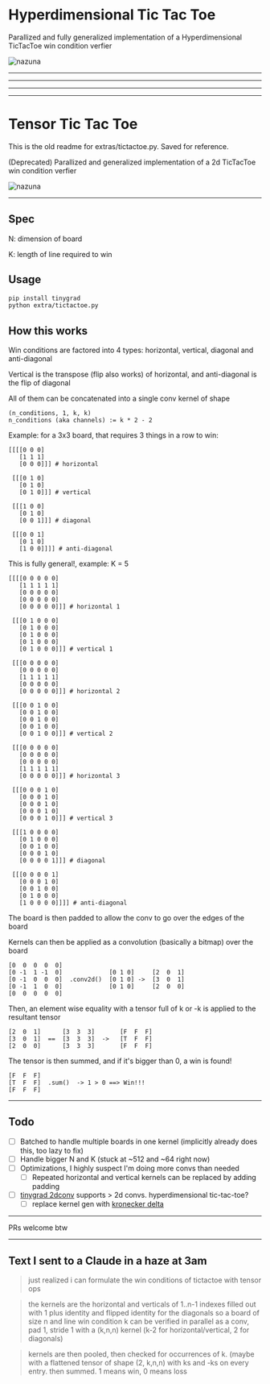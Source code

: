 # Hyperdimensional Tic Tac Toe

Parallized and fully generalized implementation of a Hyperdimensional TicTacToe win condition verfier

![nazuna](extras/hyperdimensional.gif)

---












---
---
---


# Tensor Tic Tac Toe

This is the old readme for extras/tictactoe.py. Saved for reference.

(Deprecated) Parallized and generalized implementation of a 2d TicTacToe win condition verfier

![nazuna](extras/dingedit.png)


--- 

## Spec

N: dimension of board 

K: length of line required to win

## Usage

```bash
pip install tinygrad
python extra/tictactoe.py
```

## How this works

Win conditions are factored into 4 types: horizontal, vertical, diagonal and anti-diagonal

Vertical is the transpose (flip also works) of horizontal, and anti-diagonal is the flip of diagonal

All of them can be concatenated into a single conv kernel of shape

```
(n_conditions, 1, k, k) 
n_conditions (aka channels) := k * 2 - 2
```

Example: for a 3x3 board, that requires 3 things in a row to win:

```
[[[[0 0 0] 
   [1 1 1]
   [0 0 0]]] # horizontal

 [[[0 1 0]
   [0 1 0]
   [0 1 0]]] # vertical

 [[[1 0 0]
   [0 1 0]
   [0 0 1]]] # diagonal

 [[[0 0 1]
   [0 1 0]
   [1 0 0]]]] # anti-diagonal
```

This is fully general!, example: K = 5

```
[[[[0 0 0 0 0]
   [1 1 1 1 1]
   [0 0 0 0 0]
   [0 0 0 0 0]
   [0 0 0 0 0]]] # horizontal 1

 [[[0 1 0 0 0]
   [0 1 0 0 0]
   [0 1 0 0 0]
   [0 1 0 0 0]
   [0 1 0 0 0]]] # vertical 1

 [[[0 0 0 0 0]
   [0 0 0 0 0]
   [1 1 1 1 1]
   [0 0 0 0 0]
   [0 0 0 0 0]]] # horizontal 2

 [[[0 0 1 0 0]
   [0 0 1 0 0]
   [0 0 1 0 0]
   [0 0 1 0 0]
   [0 0 1 0 0]]] # vertical 2

 [[[0 0 0 0 0]
   [0 0 0 0 0]
   [0 0 0 0 0]
   [1 1 1 1 1]
   [0 0 0 0 0]]] # horizontal 3

 [[[0 0 0 1 0]
   [0 0 0 1 0]
   [0 0 0 1 0]
   [0 0 0 1 0]
   [0 0 0 1 0]]] # vertical 3

 [[[1 0 0 0 0]
   [0 1 0 0 0]
   [0 0 1 0 0]
   [0 0 0 1 0]
   [0 0 0 0 1]]] # diagonal

 [[[0 0 0 0 1]
   [0 0 0 1 0]
   [0 0 1 0 0]
   [0 1 0 0 0]
   [1 0 0 0 0]]]] # anti-diagonal
```

The board is then padded to allow the conv to go over the edges of the board


Kernels can then be applied as a convolution (basically a bitmap) over the board
```
[0  0  0  0  0]
[0 -1  1 -1  0]             [0 1 0]     [2  0  1] 
[0 -1  0  0  0]  .conv2d()  [0 1 0] ->  [3  0  1]
[0 -1  1  0  0]             [0 1 0]     [2  0  0]
[0  0  0  0  0]
```

Then, an element wise equality with a tensor full of k or -k is applied to the resultant tensor
```
[2  0  1]      [3  3  3]       [F  F  F]
[3  0  1]  ==  [3  3  3]  ->   [T  F  F]
[2  0  0]      [3  3  3]       [F  F  F]
```

The tensor is then summed, and if it's bigger than 0, a win is found! 
```
[F  F  F]
[T  F  F]  .sum()  -> 1 > 0 ==> Win!!!
[F  F  F]
```

---
## Todo

- [ ] Batched to handle multiple boards in one kernel (implicitly already does this, too lazy to fix)
- [ ] Handle bigger N and K (stuck at ~512 and ~64 right now)
- [ ] Optimizations, I highly suspect I'm doing more convs than needed
    - [ ] Repeated horizontal and vertical kernels can be replaced by adding padding
- [ ] [tinygrad 2dconv](https://docs.tinygrad.org/tensor/ops/?h=conv2d#tinygrad.Tensor.conv2d) supports > 2d convs. hyperdimensional tic-tac-toe?
    - [ ] replace kernel gen with [kronecker delta](https://en.wikipedia.org/wiki/Kronecker_delta#:~:text=In%20mathematics%2C%20the%20Kronecker%20delta,example%2C%20because%20%2C%20whereas%20because%20.)

---

PRs welcome btw

--- 

## Text I sent to a Claude in a haze at 3am

> just realized i can formulate the win conditions of tictactoe with tensor ops

> the kernels are the horizontal and verticals of 1..n-1 indexes filled out with 1
>   plus identity and flipped identity for the diagonals
> so a board of size n and line win condition k can be verified in parallel as a
> conv, pad 1, stride 1
> with a (k,n,n) kernel (k-2 for horizontal/vertical, 2 for diagonals)

> kernels are then pooled, then checked for occurrences of k. (maybe with a flattened tensor of shape (2, k,n,n) with ks and -ks on every entry. then summed. 1 means win, 0 means loss
